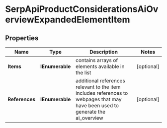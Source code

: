 # SerpApiProductConsiderationsAiOverviewExpandedElementItem


## Properties

| Name | Type | Description | Notes |
|------------ | ------------- | ------------- | -------------|
**Items** | **IEnumerable<AiOverviewElement>** | contains arrays of elements available in the list |[optional]|
**References** | **IEnumerable<AiModeAiOverviewReferenceInfo>** | additional references relevant to the item<br>includes references to webpages that may have been used to generate the ai_overview |[optional]|